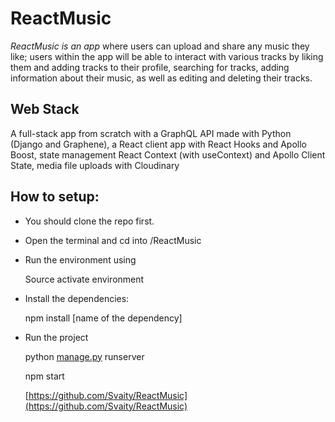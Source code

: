 # ReactMusic
*ReactMusic is an app* where users can upload and share any music they like; users within the app will be able to interact with various tracks by liking them and adding tracks to their profile, searching for tracks, adding information about their music, as well as editing and deleting their tracks.

## Web Stack

A full-stack app from scratch with a GraphQL API made with Python (Django and Graphene), a React client app with React Hooks and Apollo Boost, state management React Context (with useContext) and Apollo Client State, media file uploads with Cloudinary

## How to setup:

- You should clone the repo first.
- Open the terminal and cd into /ReactMusic
- Run the environment using

    Source activate environment

- Install the dependencies:

    npm install [name of the dependency]

- Run the project

    python [manage.py](http://manage.py/) runserver

    npm start

    [https://github.com/Svaity/ReactMusic](https://github.com/Svaity/ReactMusic)
